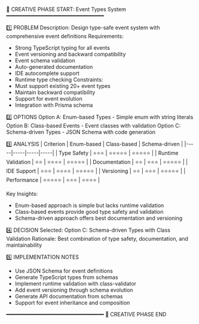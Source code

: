 📌 CREATIVE PHASE START: Event Types System
━━━━━━━━━━━━━━━━━━━━━━━━━━━━━━━

1️⃣ PROBLEM
Description: Design type-safe event system with comprehensive event definitions
Requirements:

- Strong TypeScript typing for all events
- Event versioning and backward compatibility
- Event schema validation
- Auto-generated documentation
- IDE autocomplete support
- Runtime type checking
  Constraints:
- Must support existing 20+ event types
- Maintain backward compatibility
- Support for event evolution
- Integration with Prisma schema

2️⃣ OPTIONS
Option A: Enum-based Types - Simple enum with string literals
Option B: Class-based Events - Event classes with validation
Option C: Schema-driven Types - JSON Schema with code generation

3️⃣ ANALYSIS
| Criterion | Enum-based | Class-based | Schema-driven |
|-----|-----|-----|-----|
| Type Safety | ⭐⭐⭐ | ⭐⭐⭐⭐⭐ | ⭐⭐⭐⭐⭐ |
| Runtime Validation | ⭐⭐ | ⭐⭐⭐⭐ | ⭐⭐⭐⭐⭐ |
| Documentation | ⭐⭐ | ⭐⭐⭐ | ⭐⭐⭐⭐⭐ |
| IDE Support | ⭐⭐⭐ | ⭐⭐⭐⭐ | ⭐⭐⭐⭐⭐ |
| Versioning | ⭐⭐ | ⭐⭐⭐ | ⭐⭐⭐⭐⭐ |
| Performance | ⭐⭐⭐⭐⭐ | ⭐⭐⭐ | ⭐⭐⭐⭐ |

Key Insights:

- Enum-based approach is simple but lacks runtime validation
- Class-based events provide good type safety and validation
- Schema-driven approach offers best documentation and versioning

4️⃣ DECISION
Selected: Option C: Schema-driven Types with Class Validation
Rationale: Best combination of type safety, documentation, and maintainability

5️⃣ IMPLEMENTATION NOTES

- Use JSON Schema for event definitions
- Generate TypeScript types from schemas
- Implement runtime validation with class-validator
- Add event versioning through schema evolution
- Generate API documentation from schemas
- Support for event inheritance and composition

━━━━━━━━━━━━━━━━━━━━━━━━━━━━━━━
📌 CREATIVE PHASE END
